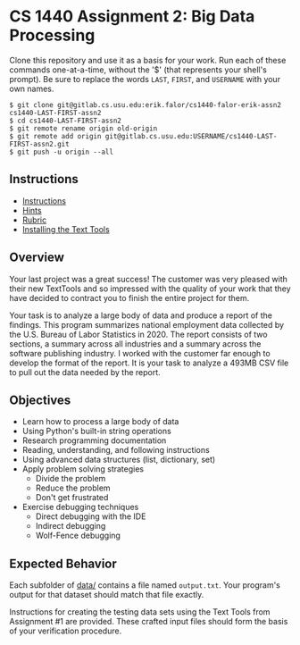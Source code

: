 # CS 1440 Assignment 2: Big Data Processing 

Clone this repository and use it as a basis for your work.  Run each of these
commands one-at-a-time, without the '$' (that represents your shell's prompt).
Be sure to replace the words `LAST`, `FIRST`, and `USERNAME` with your own
names.

```
$ git clone git@gitlab.cs.usu.edu:erik.falor/cs1440-falor-erik-assn2 cs1440-LAST-FIRST-assn2
$ cd cs1440-LAST-FIRST-assn2
$ git remote rename origin old-origin
$ git remote add origin git@gitlab.cs.usu.edu:USERNAME/cs1440-LAST-FIRST-assn2.git
$ git push -u origin --all
```

## Instructions

* [Instructions](./instructions/README.md)
* [Hints](./instructions/Hints.md)
* [Rubric](./instructions/Rubric.md)
* [Installing the Text Tools](./instructions/Installing_Text_Tools.md)


## Overview

Your last project was a great success! The customer was very pleased with their
new TextTools and so impressed with the quality of your work that they have
decided to contract you to finish the entire project for them.

Your task is to analyze a large body of data and produce a report of the
findings.  This program summarizes national employment data collected by the
U.S. Bureau of Labor Statistics in 2020.  The report consists of two sections,
a summary across all industries and a summary across the software publishing
industry.  I worked with the customer far enough to develop the format of the
report.  It is your task to analyze a 493MB CSV file to pull out the data
needed by the report.


## Objectives

-   Learn how to process a large body of data
-   Using Python's built-in string operations
-   Research programming documentation
-   Reading, understanding, and following instructions
-   Using advanced data structures (list, dictionary, set)
-   Apply problem solving strategies
    -   Divide the problem
    -   Reduce the problem
    -   Don't get frustrated
-   Exercise debugging techniques
    -   Direct debugging with the IDE
    -   Indirect debugging
    -   Wolf-Fence debugging


## Expected Behavior

Each subfolder of [data/](data) contains a file named `output.txt`.
Your program's output for that dataset should match that file exactly.

Instructions for creating the testing data sets using the Text Tools from
Assignment #1 are provided.  These crafted input files should form the basis of
your verification procedure.
